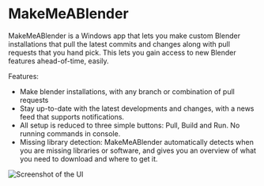 # MakeMeABlender
MakeMeABlender is a Windows app that lets you make custom Blender installations that pull the latest commits and changes along with pull requests that you hand pick. This lets you gain access to new Blender features ahead-of-time, easily.

Features:
 - Make blender installations, with any branch or combination of pull requests
 - Stay up-to-date with the latest developments and changes, with a news feed that supports notifications.
 - All setup is reduced to three simple buttons: Pull, Build and Run. No running commands in console.
 - Missing library detection: MakeMeABlender automatically detects when you are missing libraries or software, and gives you an overview of what you need to download and where to get it.




![Screenshot of the UI](https://cloud-nnu7kv8ki-hack-club-bot.vercel.app/0image.png)


